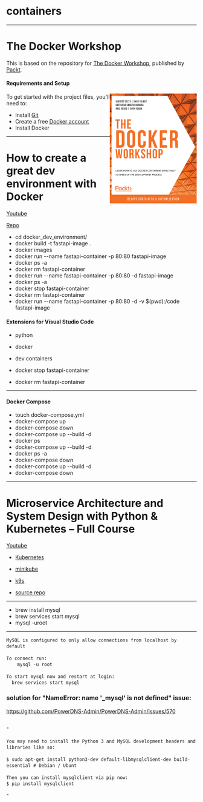 # containers

------


# The Docker Workshop
This is based on the repository for
[The Docker Workshop](https://github.com/PacktWorkshops/The-Docker-Workshop), 
published by [Packt](https://www.packtpub.com/?utm_source=github). 


#### Requirements and Setup
<a href="https://www.amazon.com/Docker-Workshop-containers-effectively-development/dp/1838983449/ref=tmm_pap_swatch_0?_encoding=UTF8&qid=1611064488&sr=1-1&utm_source=github&utm_medium=repository&utm_campaign=9781838983444&utm_term=Docker&utm_content=The%20Docker%20Workshop"><img src="https://github.com/PacktWorkshops/Workshop-Covers/blob/master/The%20Docker%20Workshop.png" alt="The Docker Workshop" height="290px" width="230px" align="right" this.target="_blank"></a>

To get started with the project files, you'll need to:
* Install [Git](https://git-scm.com/book/en/v2/Getting-Started-Installing-Git)
* Create a free [Docker account](https://hub.docker.com/)
* Install Docker
---

# How to create a great dev environment with Docker
[Youtube](https://www.youtube.com/watch?v=0H2miBK_gAk)

[Repo](https://github.com/patrickloeber/python-docker-tutorial)

*  cd docker_dev_environment/
*  docker build -t fastapi-image .
*  docker images
*  docker run --name fastapi-container -p 80:80 fastapi-image
*  docker ps -a
*  docker rm fastapi-container
*  docker run --name fastapi-container -p 80:80 -d fastapi-image
*  docker ps -a
*  docker stop fastapi-container
*  docker rm fastapi-container
*  docker run --name fastapi-container -p 80:80 -d -v $(pwd):/code fastapi-image

#### Extensions for Visual Studio Code
  * python
  * docker
  * dev containers

*  docker stop fastapi-container
*  docker rm fastapi-container
---
#### Docker Compose

*  touch docker-compose.yml
*  docker-compose up
*  docker-compose down
*  docker-compose up --build -d
*  docker ps
*  docker-compose up --build -d
*  docker ps -a
*  docker-compose down
*  docker-compose up --build -d
*  docker-compose down

---

# Microservice Architecture and System Design with Python & Kubernetes – Full Course

[Youtube](https://www.youtube.com/watch?v=hmkF77F9TLw&t=2353s)

* [Kubernetes](https://kubernetes.io/docs/tasks/tools/install-kubectl-linux/)

* [minikube](https://minikube.sigs.k8s.io/docs/start/)
* [k9s](https://github.com/derailed/k9s)
* [source repo](https://github.com/selikapro/microservices-python)
---
* brew install mysql
* brew services start mysql 
* mysql -uroot
---

```
MySQL is configured to only allow connections from localhost by default

To connect run:
    mysql -u root

To start mysql now and restart at login:
  brew services start mysql
```

### solution for "NameError: name '_mysql' is not defined" issue:
https://github.com/PowerDNS-Admin/PowerDNS-Admin/issues/570
```commandline

"

You may need to install the Python 3 and MySQL development headers and libraries like so:

$ sudo apt-get install python3-dev default-libmysqlclient-dev build-essential # Debian / Ubunt

Then you can install mysqlclient via pip now:
$ pip install mysqlclient

"
```
